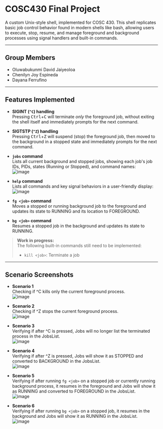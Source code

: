 # COSC430 Final Project

A custom Unix-style shell, implemented for COSC 430. This shell replicates basic job control behavior found in modern shells like bash, allowing users to execute, stop, resume, and manage foreground and background processes using signal handlers and built-in commands.

---

## Group Members
- Oluwabukunmi David Jaiyeoloa
- Chenilyn Joy Espineda
- Dayana Ferrufino

---

## Features Implemented

- **SIGINT (`^C`) handling**  
  Pressing <kbd>Ctrl</kbd>+<kbd>C</kbd> will terminate *only* the foreground job, without exiting the shell itself and immediately prompts for the next command.

- **SIGTSTP (`^Z`) handling**  
  Pressing <kbd>Ctrl</kbd>+<kbd>Z</kbd> will suspend (stop) the foreground job, then moved to the background in a stopped state and immediately prompts for the next command.

- **`jobs` command**  
  Lists all current background and stopped jobs, showing each job's job IDs, PIDs, states  (Running or Stopped), and command names:
  <br>![image](https://github.com/user-attachments/assets/cd40770a-b636-4b7e-958f-2e722888e039)

  
- **`help` command**  
  Lists all commands and key signal behaviors in a user-friendly display:
  <br>![image](https://github.com/user-attachments/assets/e93a14a8-e285-46b4-8cff-00e6509f478e)

- **`fg <job>` command**
  <br>Moves a stopped or running background job to the foreground and updates its state to RUNNING and its location to FOREGROUND.

- **`bg <job>` command**
  <br>Resumes a stopped job in the background and updates its state to RUNNING.

> **Work in progress:**  
> The following built-in commands still need to be implemented:  
> - `kill <job>`: Terminate a job 

---

## Scenario Screenshots

-  **Scenario 1**
  <br> Checking if ^C kills only the current foreground process.
  <br>![image](https://github.com/user-attachments/assets/6b73cb6f-74b6-4aeb-8202-aace25844e35)

- **Scenario 2**
  <br> Checking if ^Z stops the current foreground process.
  <br>![image](https://github.com/user-attachments/assets/735ea40c-2f4f-44cc-a739-d1421a8ddb69)
  
- **Scenario 3**
  <br> Verifying if after ^C is pressed, Jobs will no longer list the terminated process in the JobsList.
  <br>![image](https://github.com/user-attachments/assets/7226aba5-bedd-472c-9fa1-435449da3bf4)

- **Scenario 4**
  <br> Verifying if after ^Z is pressed, Jobs will show it as STOPPED and converted to BACKGROUND in the JobsList.
  <br>![image](https://github.com/user-attachments/assets/9af03d9c-ee70-47e9-a3be-c0fdd29258f8)

- **Scenario 5**
  <br>Verifying if after running `fg <job>` on a stopped job or currently running background process, it resumes in the foreground and Jobs will show it as RUNNING and converted to FOREGROUND in the JobsList.
  <br>![image](https://github.com/user-attachments/assets/f4daba86-32bf-495f-8c1d-912f80cd24b3)

- **Scenario 6**
  <br>Verifying if after running `bg <job>` on a stopped job, it resumes in the background and Jobs will show it as RUNNING in the JobsList.
  <br>![image](https://github.com/user-attachments/assets/8e8fe96b-8a89-4767-899f-f704b869579f)
